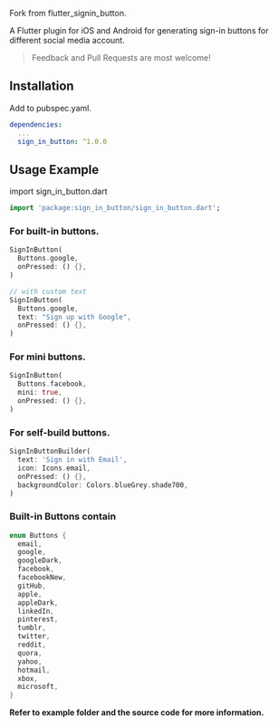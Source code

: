 Fork from flutter_signin_button.

A Flutter plugin for iOS and Android for generating sign-in buttons for different social media account.

> Feedback and Pull Requests are most welcome!

## Installation

Add to pubspec.yaml.

```yaml
dependencies:
  ...
  sign_in_button: ^1.0.0
```

## Usage Example

import sign_in_button.dart

```dart
import 'package:sign_in_button/sign_in_button.dart';
```

### For built-in buttons.

```dart
SignInButton(
  Buttons.google,
  onPressed: () {},
)

// with custom text
SignInButton(
  Buttons.google,
  text: "Sign up with Google",
  onPressed: () {},
)
```

### For mini buttons.

```dart
SignInButton(
  Buttons.facebook,
  mini: true,
  onPressed: () {},
)
```

### For self-build buttons.

```dart
SignInButtonBuilder(
  text: 'Sign in with Email',
  icon: Icons.email,
  onPressed: () {},
  backgroundColor: Colors.blueGrey.shade700,
)
```

### Built-in Buttons contain

```dart
enum Buttons {
  email,
  google,
  googleDark,
  facebook,
  facebookNew,
  gitHub,
  apple,
  appleDark,
  linkedIn,
  pinterest,
  tumblr,
  twitter,
  reddit,
  quora,
  yahoo,
  hotmail,
  xbox,
  microsoft,
}
```

<!-- <img src="" width="300"> -->

**Refer to example folder and the source code for more information.**
